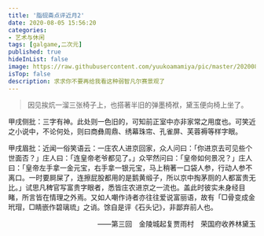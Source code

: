 ```yaml
---
title: '脂砚斋点评近月2'
date: 2020-08-05 15:56:20
categories:
- 艺术与休闲
tags: [galgame,二次元]
published: true
hideInList: false
image: https://raw.githubusercontent.com/yuukoamamiya/pic/master/20200805160515.jpg
isTop: false
description: 求求你不要再给我看这种弱智凡尔赛景观了
---
```

> 因见挨炕一溜三张椅子上，也搭著半旧的弹墨椅袱，黛玉便向椅上坐了。

甲戌侧批：三字有神。此处则一色旧的，可知前正室中亦非家常之用度也。可笑近之小说中，不论何处，则曰商彝周鼎、绣幕珠帘、孔雀屏、芙蓉褥等样字眼。

甲戌眉批：近闻一俗笑语云：一庄农人进京回家，众人问曰：「你进京去可见些个世面否？」庄人曰：「连皇帝老爷都见了。」众罕然问曰：「皇帝如何景况？」庄人曰：「皇帝左手拿一金元宝，右手拿一银元宝，马上稍著一口袋人参，行动人参不离口。一时要屙屎了，连擦屁股都用的是鹅黄缎子，所以京中掏茅厕的人都富贵无比。」试思凡稗官写富贵字眼者，悉皆庄农进京之一流也。盖此时彼实未身经目睹，所言皆在情理之外焉。又如人嘲作诗者亦往往爱说富丽语，故有「□骨变成金玳瑁，□睛嵌作碧璃琉」之诮。馀自是评《石头记》，非鄙弃前人也。

<p align="right">——第三回　金陵城起复贾雨村　荣国府收养林黛玉</p>

